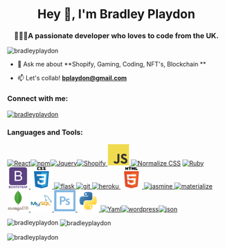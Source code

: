 <h1 align="center">Hey 🤙, I'm Bradley Playdon</h1>
<h3 align="center">🧑🏻‍🔧A passionate developer who loves to code from the UK.</h3>

<p align="left"> <img src="https://komarev.com/ghpvc/?username=bradleyplaydon&label=Profile%20views&color=0e75b6&style=flat" alt="bradleyplaydon" /> </p>

- 💬 Ask me about **Shopify, Gaming, Coding, NFT's, Blockchain **

- 📫 Let's collab! **bplaydon@gmail.com**

<h3 align="left">Connect with me:</h3>
<p align="left">
<a href="https://linkedin.com/in/bradleyplaydon" target="blank"><img align="center" src="https://www.vectorlogo.zone/logos/linkedin/linkedin-tile.svg" alt="bradleyplaydon" height="50" width="50" /></a>
</p>

<h3 align="left">Languages and Tools:</h3>
<p align="left"><a href="https://reactjs.org/"><img src="https://www.vectorlogo.zone/logos/react/react-original.svg" alt="React"></a><a href="npmjs.com"><img src="https://www.vectorlogo.zone/logos/npm/npm-original-wordmark.svg" alt="npm"></a><a href="https://jquery.com/"><img src="https://www.vectorlogo.zone/logos/jquery/jquery-plain.svg" alt="Jquery"></a><a href="https://www.shopify.co.uk"><img src="https://www.vectorlogo.zone/logos/shopify/shopify-icon.svg" alt="Shopify"></a><a href="https://developer.mozilla.org/en-US/docs/Web/JavaScript" target="_blank"> <img src="https://raw.githubusercontent.com/devicons/devicon/master/icons/javascript/javascript-original.svg" alt="javascript" width="50" height="50"/> </a><a href=""><img src="https://necolas.github.io/normalize.css/logo.svg" alt="Normalize CSS" width="50" height="50"></a> <a href="https://www.ruby-lang.org/en/"><img src="https://www.vectorlogo.zone/logos/ruby-lang/ruby-lang-icon.svg" alt="Ruby" width="50" height="50"></a> <a href="https://getbootstrap.com" target="_blank"> <img src="https://raw.githubusercontent.com/devicons/devicon/master/icons/bootstrap/bootstrap-plain-wordmark.svg" alt="bootstrap" width="50" height="50"/> </a><a href="https://www.w3schools.com/css/" target="_blank"> <img src="https://raw.githubusercontent.com/devicons/devicon/master/icons/css3/css3-original-wordmark.svg" alt="css3" width="50" height="50"/> </a> <a href="https://flask.palletsprojects.com/" target="_blank"> <img src="https://www.vectorlogo.zone/logos/pocoo_flask/pocoo_flask-icon.svg" alt="flask" width="50" height="50"/> </a> <a href="https://git-scm.com/" target="_blank"> <img src="https://www.vectorlogo.zone/logos/git-scm/git-scm-icon.svg" alt="git" width="50" height="50"/> </a> <a href="https://heroku.com" target="_blank"> <img src="https://www.vectorlogo.zone/logos/heroku/heroku-icon.svg" alt="heroku" width="50" height="50"/> </a> <a href="https://www.w3.org/html/" target="_blank"> <img src="https://raw.githubusercontent.com/devicons/devicon/master/icons/html5/html5-original-wordmark.svg" alt="html5" width="50" height="50"/> </a> <a href="https://jasmine.github.io/" target="_blank"> <img src="https://www.vectorlogo.zone/logos/jasmine/jasmine-icon.svg" alt="jasmine" width="50" height="50"/> </a> <a href="https://materializecss.com/" target="_blank"> <img src="https://raw.githubusercontent.com/prplx/svg-logos/5585531d45d294869c4eaab4d7cf2e9c167710a9/svg/materialize.svg" alt="materialize" width="50" height="50"/> </a> <a href="https://www.mongodb.com/" target="_blank"> <img src="https://raw.githubusercontent.com/devicons/devicon/master/icons/mongodb/mongodb-original-wordmark.svg" alt="mongodb" width="50" height="50"/> </a> <a href="https://www.mysql.com/" target="_blank"> <img src="https://raw.githubusercontent.com/devicons/devicon/master/icons/mysql/mysql-original-wordmark.svg" alt="mysql" width="50" height="50"/> </a> <a href="https://www.photoshop.com/en" target="_blank"> <img src="https://raw.githubusercontent.com/devicons/devicon/master/icons/photoshop/photoshop-line.svg" alt="photoshop" width="50" height="50"/> </a> <a href="https://www.python.org" target="_blank"> <img src="https://raw.githubusercontent.com/devicons/devicon/master/icons/python/python-original.svg" alt="python" width="50" height="50"/> </a><a href="https://yaml.org/"><img src="https://www.vectorlogo.zone/logos/yaml/yaml-icon.svg" alt="Yaml" width="50" height="50"></a><a href="https://wordpress.com/"><img src="https://www.vectorlogo.zone/logos/wordpress/wordpress-icon.svg" alt="wordpress" width="50" height="50"></a><a href="https://www.json.org/json-en.html"><img src="https://www.vectorlogo.zone/logos/json/json-ar21.svg" alt="json"></a> </p>

<p><img align="left" src="https://github-readme-stats.vercel.app/api/top-langs?username=bradleyplaydon&show_icons=true&locale=en&layout=compact" alt="bradleyplaydon" /></p>

<p>&nbsp;<img align="center" src="https://github-readme-stats.vercel.app/api?username=bradleyplaydon&show_icons=true&locale=en" alt="bradleyplaydon" /></p>

<p><img align="center" src="https://github-readme-streak-stats.herokuapp.com/?user=bradleyplaydon&" alt="bradleyplaydon" /></p>
